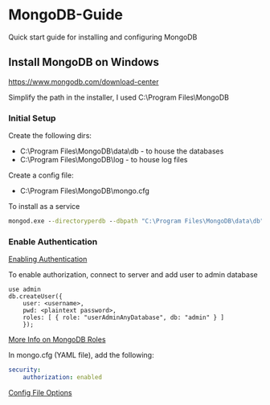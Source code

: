 # MongoDB-Guide
Quick start guide for installing and configuring MongoDB

## Install MongoDB on Windows
https://www.mongodb.com/download-center

Simplify the path in the installer, I used C:\Program Files\MongoDB

### Initial Setup

Create the following dirs:
* C:\Program Files\MongoDB\data\db - to house the databases
* C:\Program Files\MongoDB\log - to house log files

Create a config file:
* C:\Program Files\MongoDB\mongo.cfg

 To install as a service
```cmd
mongod.exe --directoryperdb --dbpath "C:\Program Files\MongoDB\data\db" --logpath "C:\Program Files\MongoDB\log\mongo.log" --logappend --config "C:\Program Files\MongoDB\mongo.cfg" --rest --install
```

### Enable Authentication

[Enabling Authentication](https://docs.mongodb.com/manual/tutorial/enable-authentication/)

To enable authorization, connect to server and add user to admin database
```mongo
use admin
db.createUser({
    user: <username>,
    pwd: <plaintext password>,
    roles: [ { role: "userAdminAnyDatabase", db: "admin" } ]
    });
```

[More Info on MongoDB Roles](https://docs.mongodb.com/manual/reference/built-in-roles/)


In mongo.cfg (YAML file), add the following:
```YAML
security:
    authorization: enabled
```

[Config File Options](https://docs.mongodb.com/v3.0/reference/configuration-options/)
